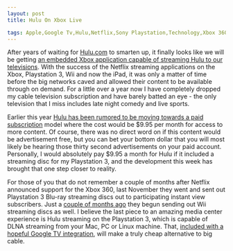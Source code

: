 ```yaml
---
layout: post
title: Hulu On Xbox Live

tags: Apple,Google Tv,Hulu,Netflix,Sony Playstation,Technology,Xbox 360
---
```

After years of waiting for <a href="http://hulu.com">Hulu.com</a> to smarten up, it finally looks like we will be getting <a href="http://www.engadget.com/2010/06/01/hulu-headed-to-a-xbox-360-dashboard-near-you/">an embedded Xbox application capable of streaming Hulu to our televisions</a>. With the success of the Netflix streaming applications on the Xbox, Playstation 3, Wii and now the iPad, it was only a matter of time before the big networks caved and allowed their content to be available through on demand. For a little over a year now I have completely dropped my cable television subscription and have barely batted an eye - the only television that I miss includes late night comedy and live sports.

Earlier this year <a href="http://www.engadget.com/2010/04/22/hulu-plus-subscription-service-rumored-9-95-a-month-for-access/">Hulu has been rumored to be moving towards a paid subscription</a> model where the cost would be $9.95 per month for access to more content. Of course, there was no direct word on if this content would be advertisement free, but you can bet your bottom dollar that you will most likely be hearing those thirty second advertisements on your paid account. Personally, I would absolutely pay $9.95 a month for Hulu if it included a streaming disc for my Playstation 3, and the development this week has brought that one step closer to reality.

For those of you that do not remember a couple of months after Netflix announced support for the Xbox 360, last November they went and sent out Playstation 3 Blu-ray streaming discs out to participating instant view subscribers. Just a <a href="http://www.netflix.com/NRD/Wii">couple of months ago</a> they begun sending out Wii streaming discs as well. I believe the last piece to an amazing media center experience is Hulu streaming on the Playstation 3, which is capable of DLNA streaming from your Mac, PC or Linux machine. That, <a href="http://discover.sonystyle.com/internettv/">included with a hopeful Google TV integration</a>, will make a truly cheap alternative to big cable.  
